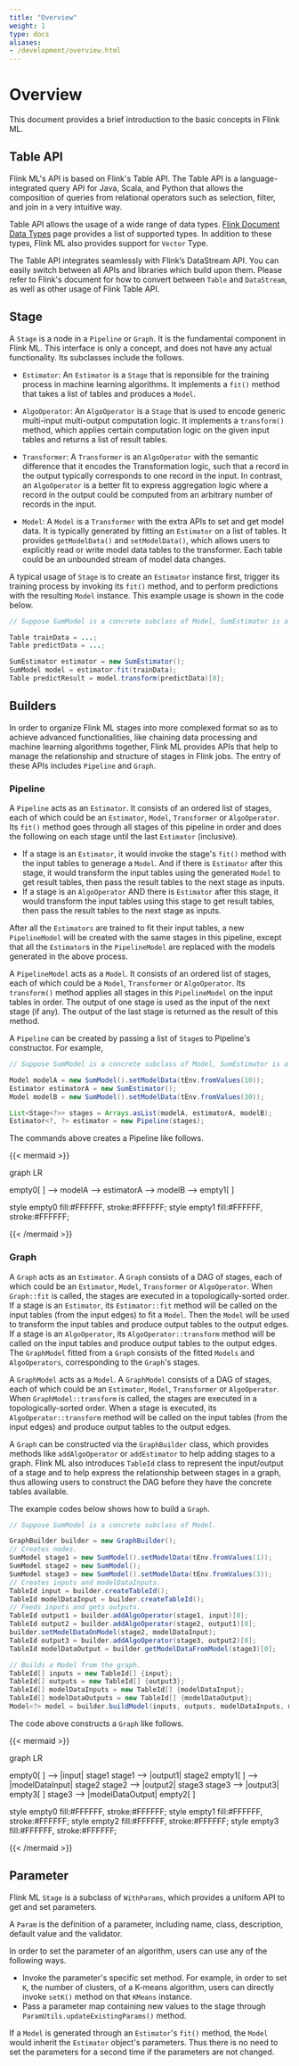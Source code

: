 ```yaml
---
title: "Overview"
weight: 1
type: docs
aliases:
- /development/overview.html
---
```

<!--
Licensed to the Apache Software Foundation (ASF) under one
or more contributor license agreements.  See the NOTICE file
distributed with this work for additional information
regarding copyright ownership.  The ASF licenses this file
to you under the Apache License, Version 2.0 (the
"License"); you may not use this file except in compliance
with the License.  You may obtain a copy of the License at

  http://www.apache.org/licenses/LICENSE-2.0

Unless required by applicable law or agreed to in writing,
software distributed under the License is distributed on an
"AS IS" BASIS, WITHOUT WARRANTIES OR CONDITIONS OF ANY
KIND, either express or implied.  See the License for the
specific language governing permissions and limitations
under the License.
-->

# Overview

This document provides a brief introduction to the basic concepts in Flink ML. 

## Table API

Flink ML's API is based on Flink's Table API. The Table API is a
language-integrated query API for Java, Scala, and Python that allows the
composition of queries from relational operators such as selection, filter, and
join in a very intuitive way.

Table API allows the usage of a wide range of data types. [Flink Document Data
Types](https://nightlies.apache.org/flink/flink-docs-release-1.14/docs/dev/table/types/)
page provides a list of supported types. In addition to these types, Flink ML
also provides support for `Vector` Type.

The Table API integrates seamlessly with Flink’s DataStream API. You can easily
switch between all APIs and libraries which build upon them. Please refer to
Flink's document for how to convert between `Table` and `DataStream`, as well as
other usage of Flink Table API.

## Stage

A `Stage` is a node in a `Pipeline` or `Graph`. It is the fundamental component
in Flink ML. This interface is only a concept, and does not have any actual
functionality. Its subclasses include the follows.

- `Estimator`: An `Estimator` is a `Stage` that is reponsible for the training
  process in machine learning algorithms. It implements a `fit()` method that
  takes a list of tables and produces a `Model`.

- `AlgoOperator`: An `AlgoOperator` is a `Stage` that is used to encode generic
  multi-input multi-output computation logic. It implements a `transform()`
  method, which applies certain computation logic on the given input tables and
  returns a list of result tables.

- `Transformer`: A `Transformer` is an `AlgoOperator` with the semantic
  difference that it encodes the Transformation logic, such that a record in the
  output typically corresponds to one record in the input. In contrast, an
  `AlgoOperator` is a better fit to express aggregation logic where a record in
  the output could be computed from an arbitrary number of records in the input.

- `Model`: A `Model` is a `Transformer` with the extra APIs to set and get model
  data. It is typically generated by fitting an `Estimator` on a list of tables.
  It provides `getModelData()` and `setModelData()`, which allows users to
  explicitly read or write model data tables to the transformer. Each table
  could be an unbounded stream of model data changes.

A typical usage of `Stage` is to create an `Estimator` instance first, trigger
its training process by invoking its `fit()` method, and to perform predictions
with the resulting `Model` instance. This example usage is shown in the code
below.

```java
// Suppose SumModel is a concrete subclass of Model, SumEstimator is a concrete subclass of Estimator.

Table trainData = ...;
Table predictData = ...;

SumEstimator estimator = new SumEstimator();
SumModel model = estimator.fit(trainData);
Table predictResult = model.transform(predictData)[0];
```

## Builders

In order to organize Flink ML stages into more complexed format so as to achieve
advanced functionalities, like chaining data processing and machine learning
algorithms together, Flink ML provides APIs that help to manage the relationship
and structure of stages in Flink jobs. The entry of these APIs includes
`Pipeline` and `Graph`.

### Pipeline

A `Pipeline` acts as an `Estimator`. It consists of an ordered list of stages,
each of which could be an `Estimator`, `Model`, `Transformer` or `AlgoOperator`.
Its `fit()` method goes through all stages of this pipeline in order and does
the following on each stage until the last `Estimator` (inclusive).

- If a stage is an `Estimator`, it would invoke the stage's `fit()` method with
  the input tables to generage a `Model`. And if there is `Estimator` after this
  stage, it would transform the input tables using the generated `Model` to get
  result tables, then pass the result tables to the next stage as inputs.
- If a stage is an `AlgoOperator` AND there is `Estimator` after this stage, it
  would transform the input tables using this stage to get result tables, then
  pass the result tables to the next stage as inputs.

After all the `Estimators` are trained to fit their input tables, a new
`PipelineModel` will be created with the same stages in this pipeline, except
that all the `Estimator`s in the `PipelineModel` are replaced with the models
generated in the above process.

A `PipelineModel` acts as a `Model`. It consists of an ordered list of stages,
each of which could be a `Model`, `Transformer` or `AlgoOperator`. Its
`transform()` method applies all stages in this `PipelineModel` on the input
tables in order. The output of one stage is used as the input of the next stage
(if any). The output of the last stage is returned as the result of this method.

A `Pipeline` can be created by passing a list of `Stage`s to Pipeline's
constructor. For example,

```java
// Suppose SumModel is a concrete subclass of Model, SumEstimator is a concrete subclass of Estimator.

Model modelA = new SumModel().setModelData(tEnv.fromValues(10));
Estimator estimatorA = new SumEstimator();
Model modelB = new SumModel().setModelData(tEnv.fromValues(30));

List<Stage<?>> stages = Arrays.asList(modelA, estimatorA, modelB);
Estimator<?, ?> estimator = new Pipeline(stages);
```

The commands above creates a Pipeline like follows.

{{< mermaid >}}

graph LR

empty0[ ] --> modelA --> estimatorA --> modelB --> empty1[ ]

style empty0 fill:#FFFFFF, stroke:#FFFFFF;
style empty1 fill:#FFFFFF, stroke:#FFFFFF;

{{< /mermaid >}}

### Graph

A `Graph` acts as an `Estimator`. A `Graph` consists of a DAG of stages, each of
which could be an `Estimator`, `Model`, `Transformer` or `AlgoOperator`. When
`Graph::fit` is called, the stages are executed in a topologically-sorted order.
If a stage is an `Estimator`, its `Estimator::fit` method will be called on the
input tables (from the input edges) to fit a `Model`. Then the `Model` will be
used to transform the input tables and produce output tables to the output
edges. If a stage is an `AlgoOperator`, its `AlgoOperator::transform` method
will be called on the input tables and produce output tables to the output
edges. The `GraphModel` fitted from a `Graph` consists of the fitted `Models`
and `AlgoOperators`, corresponding to the `Graph`'s stages.

A `GraphModel` acts as a `Model`. A `GraphModel` consists of a DAG of stages,
each of which could be an `Estimator`, `Model`, `Transformer` or `AlgoOperator`.
When `GraphModel::transform` is called, the stages are executed in a
topologically-sorted order. When a stage is executed, its
`AlgoOperator::transform` method will be called on the input tables (from the
input edges) and produce output tables to the output edges.

A `Graph` can be constructed via the `GraphBuilder` class, which provides
methods like `addAlgoOperator` or `addEstimator` to help adding stages to a
graph. Flink ML also introduces `TableId` class to represent the input/output of
a stage and to help express the relationship between stages in a graph, thus
allowing users to construct the DAG before they have the concrete tables
available.

The example codes below shows how to build a `Graph`.

```java
// Suppose SumModel is a concrete subclass of Model.

GraphBuilder builder = new GraphBuilder();
// Creates nodes.
SumModel stage1 = new SumModel().setModelData(tEnv.fromValues(1));
SumModel stage2 = new SumModel();
SumModel stage3 = new SumModel().setModelData(tEnv.fromValues(3));
// Creates inputs and modelDataInputs.
TableId input = builder.createTableId();
TableId modelDataInput = builder.createTableId();
// Feeds inputs and gets outputs.
TableId output1 = builder.addAlgoOperator(stage1, input)[0];
TableId output2 = builder.addAlgoOperator(stage2, output1)[0];
builder.setModelDataOnModel(stage2, modelDataInput);
TableId output3 = builder.addAlgoOperator(stage3, output2)[0];
TableId modelDataOutput = builder.getModelDataFromModel(stage3)[0];

// Builds a Model from the graph.
TableId[] inputs = new TableId[] {input};
TableId[] outputs = new TableId[] {output3};
TableId[] modelDataInputs = new TableId[] {modelDataInput};
TableId[] modelDataOutputs = new TableId[] {modelDataOutput};
Model<?> model = builder.buildModel(inputs, outputs, modelDataInputs, modelDataOutputs);
```

The code above constructs a `Graph` like follows.

{{< mermaid >}}

graph LR

empty0[ ] --> |input| stage1
stage1 --> |output1| stage2
empty1[ ] --> |modelDataInput| stage2
stage2 --> |output2| stage3
stage3 --> |output3| empty3[ ]
stage3 --> |modelDataOutput| empty2[ ]

style empty0 fill:#FFFFFF, stroke:#FFFFFF;
style empty1 fill:#FFFFFF, stroke:#FFFFFF;
style empty2 fill:#FFFFFF, stroke:#FFFFFF;
style empty3 fill:#FFFFFF, stroke:#FFFFFF;

{{< /mermaid >}}

## Parameter

Flink ML `Stage` is a subclass of `WithParams`, which provides a uniform API to
get and set parameters.

A `Param` is the definition of a parameter, including name, class, description,
default value and the validator.

In order to set the parameter of an algorithm, users can use any of the
following ways.

- Invoke the parameter's specific set method. For example, in order to set `K`,
  the number of clusters, of a K-means algorithm, users can directly invoke
  `setK()` method on that `KMeans` instance.
- Pass a parameter map containing new values to the stage through
  `ParamUtils.updateExistingParams()` method.

If a `Model` is generated through an `Estimator`'s `fit()` method, the `Model`
would inherit the `Estimator` object's parameters. Thus there is no need to set
the parameters for a second time if the parameters are not changed.
